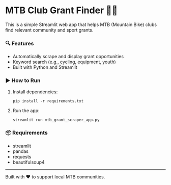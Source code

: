 # MTB Club Grant Finder 🧾🚵

This is a simple Streamlit web app that helps MTB (Mountain Bike) clubs find relevant community and sport grants.

### 🔍 Features
- Automatically scrape and display grant opportunities
- Keyword search (e.g., cycling, equipment, youth)
- Built with Python and Streamlit

### ▶️ How to Run

1. Install dependencies:
   ```
   pip install -r requirements.txt
   ```

2. Run the app:
   ```
   streamlit run mtb_grant_scraper_app.py
   ```

### 📦 Requirements

- streamlit
- pandas
- requests
- beautifulsoup4

---

Built with ❤️ to support local MTB communities.

